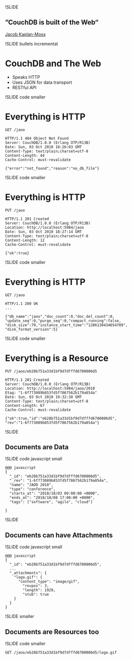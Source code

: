 !SLIDE

## ”CouchDB is built of the Web“ ##
<p class="caption">
<a href="http://jacobian.org/writing/of-the-web/">Jacob Kaplan-Moss</a>
</p>

!SLIDE bullets incremental

# CouchDB and The Web #

* Speaks HTTP
* Uses JSON for data transport
* RESTful API

!SLIDE code smaller

# Everything is HTTP #

    GET /jaoo

    HTTP/1.1 404 Object Not Found
    Server: CouchDB/1.0.0 (Erlang OTP/R13B)
    Date: Sun, 03 Oct 2010 18:26:03 GMT
    Content-Type: text/plain;charset=utf-8
    Content-Length: 44
    Cache-Control: must-revalidate
     
    {"error":"not_found","reason":"no_db_file"}

!SLIDE code smaller

# Everything is HTTP #

    PUT /jaoo

    HTTP/1.1 201 Created
    Server: CouchDB/1.0.0 (Erlang OTP/R13B)
    Location: http://localhost:5984/jaoo
    Date: Sun, 03 Oct 2010 18:27:14 GMT
    Content-Type: text/plain;charset=utf-8
    Content-Length: 12
    Cache-Control: must-revalidate
     
    {"ok":true}

!SLIDE code smaller

# Everything is HTTP #

    GET /jaoo

    HTTP/1.1 200 OK
    ...

    {"db_name":"jaoo","doc_count":0,"doc_del_count":0,
    "update_seq":0,"purge_seq":0,"compact_running":false,
    "disk_size":79,"instance_start_time":"1286130434654709",
    "disk_format_version":5}

!SLIDE code smaller

# Everything is a Resource #

    PUT /jaoo/eb28b751a33d1bf9d7dfffd6700006d5

    HTTP/1.1 201 Created
    Server: CouchDB/1.0.0 (Erlang OTP/R13B)
    Location: http://localhost:5984/jaoo/2010
    Etag: "1-6f773089b853fd5f7867562b179a854a"
    Date: Sun, 03 Oct 2010 19:32:38 GMT
    Content-Type: text/plain;charset=utf-8
    Content-Length: 67
    Cache-Control: must-revalidate

    {"ok":true,"id":"eb28b751a33d1bf9d7dfffd6700006d5",
    "rev":"1-6f773089b853fd5f7867562b179a854a"}
    
!SLIDE

## Documents are Data ##

!SLIDE code javascript small

    @@@ javascript
    {
      "_id": "eb28b751a33d1bf9d7dfffd6700006d5",
      "_rev": "1-6f773089b853fd5f7867562b179a854a",
      "name": "JAOO 2010",
      "type": "conference",
      "starts_at": "2010/10/03 09:00:00 +0000",
      "ends_at": "2010/10/08 17:00:00 +0000",
      "tags": ["software", "agile", "cloud"]
            
    }

!SLIDE

## Documents can have Attachments ##

!SLIDE code javascript small

    @@@ javascript
    {
      "_id": "eb28b751a33d1bf9d7dfffd6700006d5",
      ...
      "_attachments": {
        "logo.gif": {
          "content_type": "image/gif",
            "revpos": 3,
            "length": 1929,
            "stub": true
        }
      }
    }

!SLIDE smaller 

## Documents are Resources too ##

!SLIDE code smaller

    GET /jaoo/eb28b751a33d1bf9d7dfffd6700006d5/logo.gif
